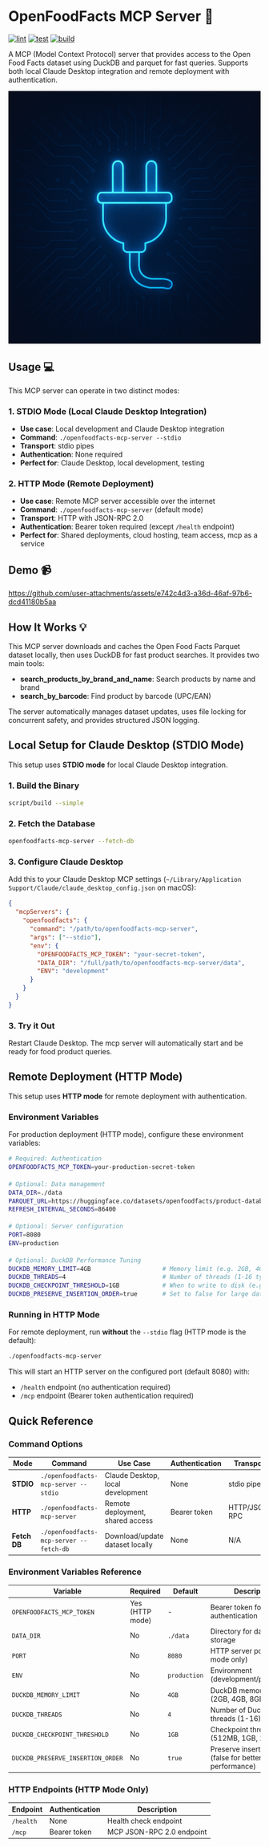 # OpenFoodFacts MCP Server 🔌

[![lint](https://github.com/noot-app/openfoodfacts-mcp-server/actions/workflows/lint.yml/badge.svg)](https://github.com/noot-app/openfoodfacts-mcp-server/actions/workflows/lint.yml)
[![test](https://github.com/noot-app/openfoodfacts-mcp-server/actions/workflows/test.yml/badge.svg)](https://github.com/noot-app/openfoodfacts-mcp-server/actions/workflows/test.yml)
[![build](https://github.com/noot-app/openfoodfacts-mcp-server/actions/workflows/build.yml/badge.svg)](https://github.com/noot-app/openfoodfacts-mcp-server/actions/workflows/build.yml)

A MCP (Model Context Protocol) server that provides access to the Open Food Facts dataset using DuckDB and parquet for fast queries. Supports both local Claude Desktop integration and remote deployment with authentication.

![logo](./docs/assets/logo.png)

## Usage 💻

This MCP server can operate in two distinct modes:

### 1. **STDIO Mode** (Local Claude Desktop Integration)

- **Use case**: Local development and Claude Desktop integration
- **Command**: `./openfoodfacts-mcp-server --stdio`
- **Transport**: stdio pipes
- **Authentication**: None required
- **Perfect for**: Claude Desktop, local development, testing

### 2. **HTTP Mode** (Remote Deployment)

- **Use case**: Remote MCP server accessible over the internet
- **Command**: `./openfoodfacts-mcp-server` (default mode)
- **Transport**: HTTP with JSON-RPC 2.0
- **Authentication**: Bearer token required (except `/health` endpoint)
- **Perfect for**: Shared deployments, cloud hosting, team access, mcp as a service

## Demo 📹

<https://github.com/user-attachments/assets/e742c4d3-a36d-46af-97b6-dcd41180b5aa>

## How It Works 💡

This MCP server downloads and caches the Open Food Facts Parquet dataset locally, then uses DuckDB for fast product searches. It provides two main tools:

- **search_products_by_brand_and_name**: Search products by name and brand
- **search_by_barcode**: Find product by barcode (UPC/EAN)

The server automatically manages dataset updates, uses file locking for concurrent safety, and provides structured JSON logging.

## Local Setup for Claude Desktop (STDIO Mode)

This setup uses **STDIO mode** for local Claude Desktop integration.

### 1. Build the Binary

```bash
script/build --simple
```

### 2. Fetch the Database

```bash
openfoodfacts-mcp-server --fetch-db
```

### 3. Configure Claude Desktop

Add this to your Claude Desktop MCP settings (`~/Library/Application Support/Claude/claude_desktop_config.json` on macOS):

```json
{
  "mcpServers": {
    "openfoodfacts": {
      "command": "/path/to/openfoodfacts-mcp-server",
      "args": ["--stdio"],
      "env": {
        "OPENFOODFACTS_MCP_TOKEN": "your-secret-token",
        "DATA_DIR": "/full/path/to/openfoodfacts-mcp-server/data",
        "ENV": "development"
      }
    }
  }
}
```

### 3. Try it Out

Restart Claude Desktop. The mcp server will automatically start and be ready for food product queries.

## Remote Deployment (HTTP Mode)

This setup uses **HTTP mode** for remote deployment with authentication.

### Environment Variables

For production deployment (HTTP mode), configure these environment variables:

```bash
# Required: Authentication
OPENFOODFACTS_MCP_TOKEN=your-production-secret-token

# Optional: Data management
DATA_DIR=./data
PARQUET_URL=https://huggingface.co/datasets/openfoodfacts/product-database/resolve/main/product-database.parquet
REFRESH_INTERVAL_SECONDS=86400

# Optional: Server configuration  
PORT=8080
ENV=production

# Optional: DuckDB Performance Tuning
DUCKDB_MEMORY_LIMIT=4GB                    # Memory limit (e.g. 2GB, 4GB, 8GB, 16GB)
DUCKDB_THREADS=4                           # Number of threads (1-16 typically)
DUCKDB_CHECKPOINT_THRESHOLD=1GB            # When to write to disk (e.g. 512MB, 1GB, 2GB)
DUCKDB_PRESERVE_INSERTION_ORDER=true       # Set to false for large datasets to reduce memory
```

### Running in HTTP Mode

For remote deployment, run **without** the `--stdio` flag (HTTP mode is the default):

```bash
./openfoodfacts-mcp-server
```

This will start an HTTP server on the configured port (default 8080) with:

- `/health` endpoint (no authentication required)
- `/mcp` endpoint (Bearer token authentication required)

## Quick Reference

### Command Options

| Mode | Command | Use Case | Authentication | Transport |
|------|---------|----------|----------------|-----------|
| **STDIO** | `./openfoodfacts-mcp-server --stdio` | Claude Desktop, local development | None | stdio pipes |
| **HTTP** | `./openfoodfacts-mcp-server` | Remote deployment, shared access | Bearer token | HTTP/JSON-RPC |
| **Fetch DB** | `./openfoodfacts-mcp-server --fetch-db` | Download/update dataset locally | None | N/A |

### Environment Variables Reference

| Variable | Required | Default | Description |
|----------|----------|---------|-------------|
| `OPENFOODFACTS_MCP_TOKEN` | Yes (HTTP mode) | - | Bearer token for authentication |
| `DATA_DIR` | No | `./data` | Directory for dataset storage |
| `PORT` | No | `8080` | HTTP server port (HTTP mode only) |
| `ENV` | No | `production` | Environment (development/production) |
| `DUCKDB_MEMORY_LIMIT` | No | `4GB` | DuckDB memory limit (2GB, 4GB, 8GB, etc.) |
| `DUCKDB_THREADS` | No | `4` | Number of DuckDB threads (1-16) |
| `DUCKDB_CHECKPOINT_THRESHOLD` | No | `1GB` | Checkpoint threshold (512MB, 1GB, 2GB) |
| `DUCKDB_PRESERVE_INSERTION_ORDER` | No | `true` | Preserve insertion order (false for better performance) |

### HTTP Endpoints (HTTP Mode Only)

| Endpoint | Authentication | Description |
|----------|----------------|-------------|
| `/health` | None | Health check endpoint |
| `/mcp` | Bearer token | MCP JSON-RPC 2.0 endpoint |
